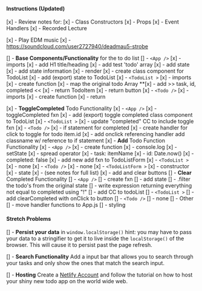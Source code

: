 #### Instructions (Updated)

[x] - Review notes for:
  [x] - Class Constructors
  [x] - Props
  [x] - Event Handlers
  [x] - Recorded Lecture

[x] - Play EDM music
  [x] - https://soundcloud.com/user2727940/deadmau5-strobe

[] - **Base Components/Functionality** for the to do list
  [] - `<App />`
    [x] - imports
    [x] - add H1 title/heading
    [x] - add test 'todo' array
    [x] - add state
      [x] - add state information
    [x] - render
      [x] - create class component for TodoList
      [x] - add (export) state to TodoList
  [x] - `<TodoList >`
    [x] - imports
    [x] - create function
      [x] - map the original todo Array
        **[x] - add >> task, id, completed << 
      [x] - return TodoItem
      [x] - return button
  [x] - `<Todo />` 
    [x] - imports 
    [x] - create function 
      [x] - return 

[x] - **ToggleCompleted** Todo Functionality
  [x] - `<App />`
    [x] - toggleCompleted fxn
    [x] - add (export) toggle completed class component to TodoList
  [x] - `<TodoList >`
    [x] - update "completed" CC to include toggle fxn
  [x] - `<Todo />` 
    [x] - if statement for completed
    [x] - create handler for click to toggle for todo item.id
    [x] - add onclick referencing handler add classname w/ reference to if statement
[x] - **Add** Todo Function Functionality
  [x] - `<App />`
    [x] - create function
    [x] - console.log
    [x] - setState
      [x] - spread operator
      [x] - task: itemName
      [x] - id: Date.now()
      [x] - completed: false
    [x] - add new add fxn to TodoListForm
  [x] - `<TodoList >`
    [x] - none
  [x] - `<Todo />` 
    [x] - none
  [x] - `<TodoListForm >`
    [x] - constructor
      [x] - state
      [x] - (see notes for full list)
      [x] - add and clear buttons
[] - **Clear** Completed Functionality
  [] - `<App />`
      [] - create fxn
        [] - add state
        [] - .filter the todo's from the original state
        [] - write expression returning everything not equal to completed using "!"
      [] - add CC to todoList
  [] - `<TodoList >`
    [] - add clearCompleted with onClick to button 
  [] - `<Todo />`
    [] - none
[] - Other
  [] - move handler functions to App.js
  []  - styling



#### Stretch Problems

[] - **Persist your data** in `window.localStorage()` hint: you may have to pass your data to a stringifier to get it to live inside the `localStorage()` of the browser. This will cause it to persist past the page refresh.

[] - **Search Functionality** Add a input bar that allows you to search through your tasks and only show the ones that match the search input.

[] - **Hosting** Create a [Netlify Account](https://www.netlify.com/) and follow the tutorial on how to host your shiny new todo app on the world wide web.

